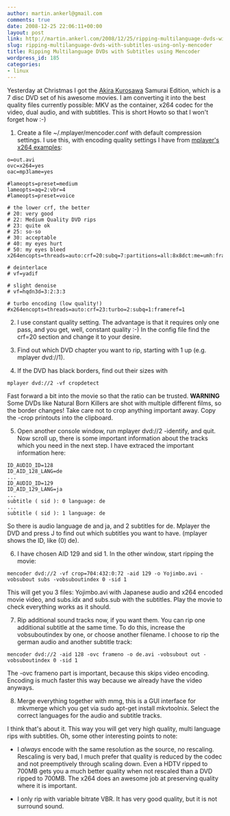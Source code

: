 ```yaml
---
author: martin.ankerl@gmail.com
comments: true
date: 2008-12-25 22:06:11+00:00
layout: post
link: http://martin.ankerl.com/2008/12/25/ripping-multilanguage-dvds-with-subtitles-using-only-mencoder/
slug: ripping-multilanguage-dvds-with-subtitles-using-only-mencoder
title: Ripping Multilanguage DVDs with Subtitles using Mencoder
wordpress_id: 185
categories:
- linux
---
```


Yesterday at Christmas I got the [Akira Kurosawa](http://en.wikipedia.org/wiki/Akira_Kurosawa) Samurai Edition, which is a 7 disc DVD set of his awesome movies. I am converting it into the best quality files currently possible: MKV as the container, x264 codec for the video, dual audio, and with subtitles. This is short Howto so that I won't forget how :-)
<!-- more -->




  1. Create a file ~/.mplayer/mencoder.conf with default compression settings. I use this, with encoding quality settings I have from [mplayer's x264 examples](http://www.mplayerhq.hu/DOCS/HTML/en/menc-feat-x264.html#menc-feat-x264-example-settings):

    
    o=out.avi
    ovc=x264=yes
    oac=mp3lame=yes
    
    #lameopts=preset=medium
    lameopts=aq=2:vbr=4
    #lameopts=preset=voice
    
    # the lower crf, the better
    # 20: very good
    # 22: Medium Quality DVD rips
    # 23: quite ok
    # 25: so-so
    # 30: acceptable
    # 40: my eyes hurt
    # 50: my eyes bleed
    x264encopts=threads=auto:crf=20:subq=7:partitions=all:8x8dct:me=umh:frameref=5:bframes=3:b_pyramid:weight_b
    
    # deinterlace
    # vf=yadif
    
    # slight denoise
    # vf=hqdn3d=3:2:3:3
    
    # turbo encoding (low quality!)
    #x264encopts=threads=auto:crf=23:turbo=2:subq=1:frameref=1




  2. I use constant quality setting. The advantage is that it requires only one pass, and you get, well, constant quality :-) In the config file find the crf=20 section and change it to your desire.


  3. Find out which DVD chapter you want to rip, starting with 1 up (e.g. mplayer dvd://1).





  4. If the DVD has black borders, find out their sizes with 
    
    mplayer dvd://2 -vf cropdetect

Fast forward a bit into the movie so that the ratio can be trusted.
**WARNING** Some DVDs like Natural Born Killers are shot with multiple different films, so the border changes! Take care not to crop anything important away. Copy the -crop printouts into the clipboard.


  5. Open another console window, run mplayer dvd://2 -identify, and quit. Now scroll up, there is some important information about the tracks which you need in the next step. I have extraced the important information here:

    
    ID_AUDIO_ID=128
    ID_AID_128_LANG=de
    ...
    ID_AUDIO_ID=129
    ID_AID_129_LANG=ja
    ...
    subtitle ( sid ): 0 language: de
    ...
    subtitle ( sid ): 1 language: de



So there is audio language de and ja, and 2 subtitles for de. Mplayer the DVD and press J to find out which subtitles you want to have. (mplayer shows the ID, like (0) de).


  6. I have chosen AID 129 and sid 1. In the other window, start ripping the movie:

    
    mencoder dvd://2 -vf crop=704:432:0:72 -aid 129 -o Yojimbo.avi -vobsubout subs -vobsuboutindex 0 -sid 1


This will get you 3 files: Yojimbo.avi with Japanese audio and x264 encoded movie video, and subs.idx and subs.sub with the subtitles. Play the movie to check everything works as it should.


  7. Rip additional sound tracks now, if you want them. You can rip one additional subtitle at the same time. To do this, increase the vobsuboutindex by one, or choose another filename. I choose to rip the german audio and another subtitle track:

    
    mencoder dvd://2 -aid 128 -ovc frameno -o de.avi -vobsubout out -vobsuboutindex 0 -sid 1


The -ovc frameno part is important, because this skips video encoding. Encoding is much faster this way because we already have the video anyways.


  8. Merge everything together with mmg, this is a GUI interface for mkvmerge which you get via sudo apt-get install mkvtoolnix. Select the correct languages for the audio and subtitle tracks.


I think that's about it. This way you will get very high quality, multi language rips with subtitles. Oh, some other interesting points to note:


  * I _always_ encode with the same resolution as the source, no rescaling. Rescaling is very bad, I much prefer that quality is reduced by the codec and not preemptively through scaling down. Even a HDTV ripped to 700MB gets you a much better quality when not rescaled than a DVD ripped to 700MB. The x264 does an awesome job at preserving quality where it is important.

  * I only rip with variable bitrate VBR. It has very good quality, but it is not surround sound.

